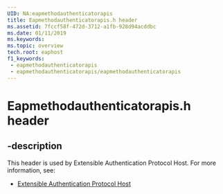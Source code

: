 ```yaml
---
UID: NA:eapmethodauthenticatorapis
title: Eapmethodauthenticatorapis.h header
ms.assetid: 7fccf58f-472d-3712-a1fb-928d94acddbc
ms.date: 01/11/2019
ms.keywords: 
ms.topic: overview
tech.root: eaphost
f1_keywords:
 - eapmethodauthenticatorapis
 - eapmethodauthenticatorapis/eapmethodauthenticatorapis
---
```


# Eapmethodauthenticatorapis.h header


## -description

This header is used by Extensible Authentication Protocol Host. For more information, see:

- [Extensible Authentication Protocol Host](../_eaphost/index.md)

